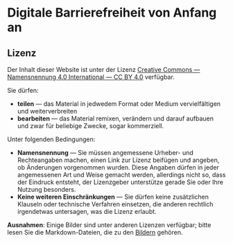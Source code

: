 # Digitale Barrierefreiheit von Anfang an

## Lizenz

Der Inhalt dieser Website ist unter der Lizenz [Creative Commons — Namensnennung 4.0 International — CC BY 4.0](https://creativecommons.org/licenses/by/4.0/legalcode.de) verfügbar. 

Sie dürfen:

* **teilen** — das Material in jedwedem Format oder Medium vervielfältigen und weiterverbreiten 
* **bearbeiten** — das Material remixen, verändern und darauf aufbauen und zwar für beliebige Zwecke, sogar kommerziell. 

Unter folgenden Bedingungen:

* **Namensnennung** — Sie müssen angemessene Urheber- und Rechteangaben machen, einen Link zur Lizenz beifügen und angeben, ob Änderungen vorgenommen wurden. Diese Angaben dürfen in jeder angemessenen Art und Weise gemacht werden, allerdings nicht so, dass der Eindruck entsteht, der Lizenzgeber unterstütze gerade Sie oder Ihre Nutzung besonders.
* **Keine weiteren Einschränkungen** — Sie dürfen keine zusätzlichen Klauseln oder technische Verfahren einsetzen, die anderen rechtlich irgendetwas untersagen, was die Lizenz erlaubt.

**Ausnahmen**: Einige Bilder sind unter anderen Lizenzen verfügbar; bitte lesen Sie die Markdown-Dateien, die zu den [Bildern](https://github.com/REMEXLabs/vonanfangan/tree/master/img) gehören.
